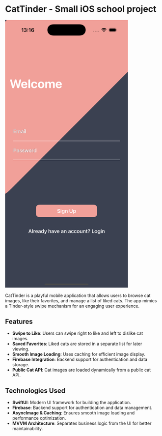 # CatTinder - Small iOS school project

<img src="./images/login.png" alt="CatTinder Preview" width="400">

CatTinder is a playful mobile application that allows users to browse cat images, like their favorites, and manage a list of liked cats. The app mimics a Tinder-style swipe mechanism for an engaging user experience.

## Features

- **Swipe to Like**: Users can swipe right to like and left to dislike cat images.
- **Saved Favorites**: Liked cats are stored in a separate list for later viewing.
- **Smooth Image Loading**: Uses caching for efficient image display.
- **Firebase Integration**: Backend support for authentication and data storage.
- **Public Cat API**: Cat images are loaded dynamically from a public cat API.

## Technologies Used

- **SwiftUI**: Modern UI framework for building the application.
- **Firebase**: Backend support for authentication and data management.
- **AsyncImage & Caching**: Ensures smooth image loading and performance optimization.
- **MVVM Architecture**: Separates business logic from the UI for better maintainability.






